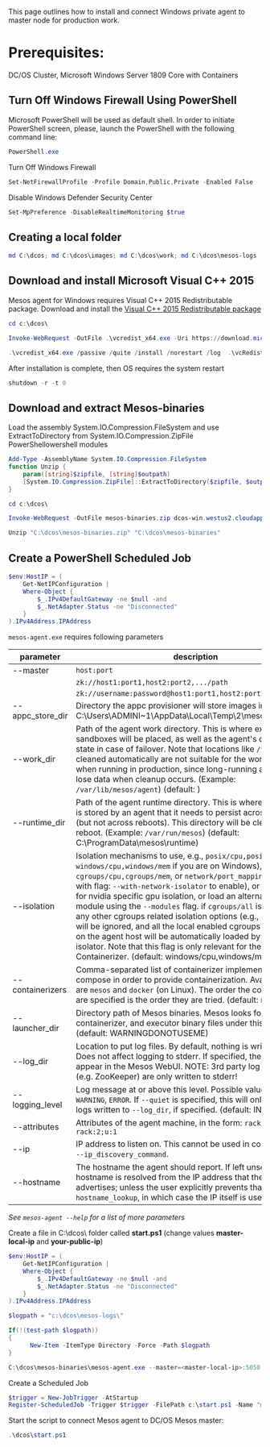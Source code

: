 This page outlines how to install and connect Windows private agent to master node for production work.
# Prerequisites:
DC/OS Cluster, Microsoft Windows Server 1809 Core with Containers

## Turn Off Windows Firewall Using PowerShell
Microsoft PowerShell will be used as default shell. In order to initiate PowerShell screen, please, launch the PowerShell with the following command line:
```powershell
PowerShell.exe
```
Turn Off Windows Firewall
```powershell
Set-NetFirewallProfile -Profile Domain,Public,Private -Enabled False
```
Disable Windows Defender Security Center
```powershell
Set-MpPreference -DisableRealtimeMonitoring $true
```
## Creating a local folder 
```powershell
md C:\dcos; md C:\dcos\images; md C:\dcos\work; md C:\dcos\mesos-logs
```
## Download and install Microsoft Visual C++ 2015

Mesos agent for Windows requires Visual C++ 2015 Redistributable package. Download and install the [Visual C++ 2015 Redistributable package](https://www.microsoft.com/en-us/download/details.aspx?id=48145)

```powershell
cd c:\dcos\

Invoke-WebRequest -OutFile .\vcredist_x64.exe -Uri https://download.microsoft.com/download/0/6/4/064F84EA-D1DB-4EAA-9A5C-CC2F0FF6A638/vc_redist.x64.exe

.\vcredist_x64.exe /passive /quite /install /norestart /log  .\vcRedist_install.log
```
After installation is complete, then OS requires the system restart
```powershell
shutdown -r -t 0
```

## Download and extract Mesos-binaries

Load the assembly System.IO.Compression.FileSystem  and use ExtractToDirectory from System.IO.Compression.ZipFile PowerShellowershell modules

```powershell
Add-Type -AssemblyName System.IO.Compression.FileSystem
function Unzip {
    param([string]$zipfile, [string]$outpath)
    [System.IO.Compression.ZipFile]::ExtractToDirectory($zipfile, $outpath)
}
```


```powershell
cd c:\dcos\

Invoke-WebRequest -OutFile mesos-binaries.zip dcos-win.westus2.cloudapp.azure.com/artifacts/dcos-mesos-build/1334/mesos/binaries/mesos-binaries.zip

Unzip "C:\dcos\mesos-binaries.zip" "C:\dcos\mesos-binaries"
```

## Create a PowerShell Scheduled Job
```powershell
$env:HostIP = (
    Get-NetIPConfiguration |
    Where-Object {
        $_.IPv4DefaultGateway -ne $null -and
        $_.NetAdapter.Status -ne "Disconnected"
    }
).IPv4Address.IPAddress
```
`mesos-agent.exe` requires following parameters

| parameter  | description |
| ------------- | ------------- |
|--master | `host:port` |
|  | `zk://host1:port1,host2:port2,.../path`  |
|  |`zk://username:password@host1:port1,host2:port2,.../path`|
|  --appc_store_dir |Directory the appc provisioner will store images in. (default: C:\Users\ADMINI~1\AppData\Local\Temp\2\mesos\store\appc) | 
|--work_dir|Path of the agent work directory. This is where executor sandboxes will be placed, as well as the agent's checkpointed state in case of failover. Note that locations like `/tmp` which are cleaned automatically are not suitable for the work directory when running in production, since long-running agents could lose data when cleanup occurs. (Example: `/var/lib/mesos/agent`) (default: )|
|--runtime_dir|Path of the agent runtime directory. This is where runtime data is stored by an agent that it needs to persist across crashes (but not across reboots). This directory will be cleared on reboot. (Example: `/var/run/mesos`) (default: C:\ProgramData\mesos\runtime)|
| --isolation|Isolation mechanisms to use, e.g., `posix/cpu,posix/mem` (or `windows/cpu,windows/mem` if you are on Windows), or `cgroups/cpu,cgroups/mem`, or `network/port_mapping`  (configure with flag: `--with-network-isolator` to enable), or `gpu/nvidia` for nvidia specific gpu isolation, or load an alternate isolator module using the `--modules` flag. if `cgroups/all` is specified, any other cgroups related isolation options (e.g., `cgroups/cpu`) will be ignored, and all the local enabled cgroups subsystems on the agent host will be automatically loaded by the cgroups isolator. Note that this flag is only relevant for the Mesos Containerizer. (default: windows/cpu,windows/mem)|
|--containerizers|Comma-separated list of containerizer implementations  to compose in order to provide containerization. Available options are `mesos` and `docker` (on Linux). The order the containerizers are specified is the order they are tried. (default: mesos)|
|--launcher_dir|Directory path of Mesos binaries. Mesos looks for the fetcher, containerizer, and executor binary files under this directory. (default: WARNINGDONOTUSEME)|
|--log_dir|Location to put log files.  By default, nothing is written to disk. Does not affect logging to stderr. If specified, the log file will appear in the Mesos WebUI.  NOTE: 3rd party log messages (e.g. ZooKeeper) are  only written to stderr!|
|--logging_level|Log message at or above this level.   Possible values: `INFO`, `WARNING`, `ERROR`. If `--quiet` is specified, this will only affect the logs written to `--log_dir`, if specified. (default: INFO)|
|--attributes|Attributes of the agent machine, in the form: `rack:2` or `rack:2;u:1`|
|--ip|IP address to listen on. This cannot be used in conjunction with `--ip_discovery_command`.|
|--hostname|The hostname the agent should report.    If left unset, the hostname is resolved from the IP address that the agent advertises; unless the user explicitly prevents that, using `--no-hostname_lookup`, in which case the IP itself is used|

*See `mesos-agent --help` for a list of more parameters*

Create a file in C:\dcos\ folder called **start.ps1** (change values **master-local-ip** and **your-public-ip**)

```powershell
$env:HostIP = (
    Get-NetIPConfiguration |
    Where-Object {
        $_.IPv4DefaultGateway -ne $null -and
        $_.NetAdapter.Status -ne "Disconnected"
    }
).IPv4Address.IPAddress

$logpath = "c:\dcos\mesos-logs\"

If(!(test-path $logpath))
{
      New-Item -ItemType Directory -Force -Path $logpath
}

C:\dcos\mesos-binaries\mesos-agent.exe --master=<master-local-ip>:5050 --appc_store_dir=\\?\C:\dcos\images\ --work_dir=\\?\C:\dcos\work\ --runtime_dir=\\?\C:\dcos\work\ --isolation="windows/cpu,windows/mem,filesystem/windows" --containerizers="mesos,docker" --launcher_dir=\\?\C:\dcos\mesos-binaries\ --log_dir=$logpath   --attributes="os:windows" --ip=$env:HostIP --hostname=<your-public-ip>

```
Create a Scheduled Job

```powershell
$trigger = New-JobTrigger -AtStartup 
Register-ScheduledJob -Trigger $trigger -FilePath c:\start.ps1 -Name "mesos-agent-job"
```

Start the script to connect Mesos agent to DC/OS Mesos master:
```powershell
.\dcos\start.ps1
```
